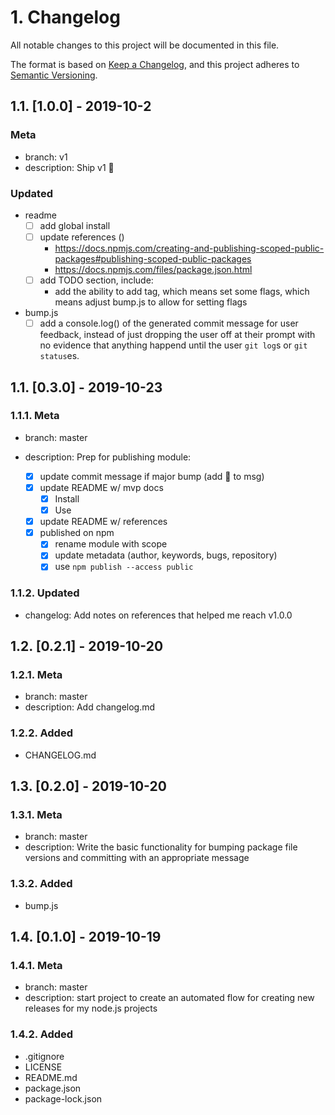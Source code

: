 # 1. Changelog

All notable changes to this project will be documented in this file.

The format is based on [Keep a Changelog](https://keepachangelog.com/en/1.0.0/),
and this project adheres to [Semantic Versioning](https://semver.org/spec/v2.0.0.html).

## 1.1. [1.0.0] - 2019-10-2

### Meta

- branch: v1
- description: Ship v1 🚢

### Updated

- readme
  - [ ] add global install
  - [ ] update references ()
    - https://docs.npmjs.com/creating-and-publishing-scoped-public-packages#publishing-scoped-public-packages
    - https://docs.npmjs.com/files/package.json.html
  - [ ] add TODO section, include:
    - add the ability to add tag, which means set some flags, which means adjust bump.js to allow for setting flags
- bump.js
  - [ ] add a console.log() of the generated commit message for user feedback, instead of just dropping the user off at their prompt with no evidence that anything happend until the user `git log`s or `git status`es.

## 1.1. [0.3.0] - 2019-10-23

### 1.1.1. Meta

- branch: master
- description: Prep for publishing module:

  - [x] update commit message if major bump (add 🚢 to msg)
  - [x] update README w/ mvp docs
    - [x] Install
    - [x] Use
  - [x] update README w/ references
  - [x] published on npm
    - [x] rename module with scope
    - [x] update metadata (author, keywords, bugs, repository)
    - [x] use `npm publish --access public`

### 1.1.2. Updated

- changelog: Add notes on references that helped me reach v1.0.0

## 1.2. [0.2.1] - 2019-10-20

### 1.2.1. Meta

- branch: master
- description: Add changelog.md

### 1.2.2. Added

- CHANGELOG.md

## 1.3. [0.2.0] - 2019-10-20

### 1.3.1. Meta

- branch: master
- description: Write the basic functionality for bumping package file versions and committing with an appropriate message

### 1.3.2. Added

- bump.js

## 1.4. [0.1.0] - 2019-10-19

### 1.4.1. Meta

- branch: master
- description: start project to create an automated flow for creating new releases for my node.js projects

### 1.4.2. Added

- .gitignore
- LICENSE
- README.md
- package.json
- package-lock.json
